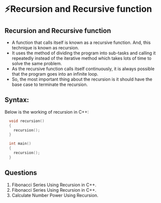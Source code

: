 # ⚡Recursion and Recursive function

## Recursion and Recursive function

- A function that calls itself is known as a recursive function. And, this technique is known as recursion.
- It uses the method of dividing the program into sub-tasks and calling it repeatedly instead of the iterative method which takes lots of time to solve the same problem.
- As the recursive function calls itself continuously, it is always possible that the program goes into an infinite loop.
- So, the most important thing about the recursion is it should have the base case to terminate the recursion.

## Syntax:

Below is the working of recursion in C++:

```cpp
  void recursion()
  {
    recursion();
  }

  int main()
  {
    recursion();
  }
```

## Questions

1. Fibonacci Series Using Recursion in C++.
2. Fibonacci Series Using Recursion in C++.
3. Calculate Number Power Using Recursion.
